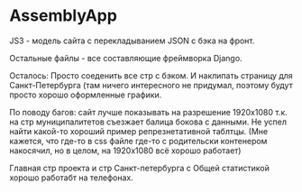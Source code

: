 # AssemblyApp


JS3 - модель сайта с перекладыванием JSON с бэка на фронт.

Остальные файлы - все составляющие фреймворка Django. 

Осталось: Просто соеденить все стр с бэком. И наклипать страницу для Санкт-Петербурга (там ничего интересного не придумал, поэтому будут просто хорошо оформленные графики. 

По поводу багов: сайт лучше показывать на разрешение 1920х1080 т.к. на стр муниципалитетов съезжает балица бокова с данными. Не успел найти какой-то хороший пример репрезнетативной таблтцы. (Мне кажется, что где-то в css файле где-то с родительски контенером накосячил, но в целом, на 1920х1080 всё хорошо работает) 

Главная стр проекта и стр Санкт-петербурга с Общей статистикой хорошо работабт на телефонах.

